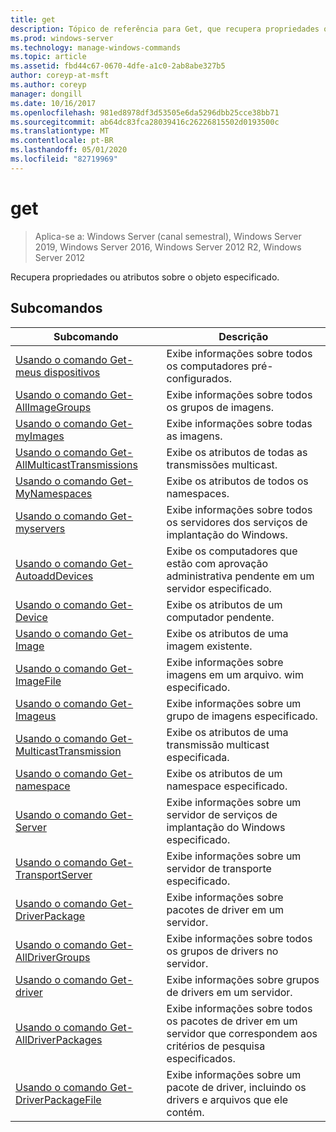 ```yaml
---
title: get
description: Tópico de referência para Get, que recupera propriedades ou atributos sobre o objeto especificado.
ms.prod: windows-server
ms.technology: manage-windows-commands
ms.topic: article
ms.assetid: fbd44c67-0670-4dfe-a1c0-2ab8abe327b5
author: coreyp-at-msft
ms.author: coreyp
manager: dongill
ms.date: 10/16/2017
ms.openlocfilehash: 981ed8978df3d53505e6da5296dbb25cce38bb71
ms.sourcegitcommit: ab64dc83fca28039416c26226815502d0193500c
ms.translationtype: MT
ms.contentlocale: pt-BR
ms.lasthandoff: 05/01/2020
ms.locfileid: "82719969"
---
```

# <a name="get"></a>get

> Aplica-se a: Windows Server (canal semestral), Windows Server 2019, Windows Server 2016, Windows Server 2012 R2, Windows Server 2012

Recupera propriedades ou atributos sobre o objeto especificado.

## <a name="subcommands"></a>Subcomandos
|Subcomando|Descrição|
|-------|--------|
|[Usando o comando Get-meus dispositivos](using-the-get-alldevices-command.md)|Exibe informações sobre todos os computadores pré-configurados.|
|[Usando o comando Get-AllImageGroups](using-the-get-allimagegroups-command.md)|Exibe informações sobre todos os grupos de imagens.|
|[Usando o comando Get-myImages](using-the-get-allimages-command.md)|Exibe informações sobre todas as imagens.|
|[Usando o comando Get-AllMulticastTransmissions](using-the-get-allmulticasttransmissions-command.md)|Exibe os atributos de todas as transmissões multicast.|
|[Usando o comando Get-MyNamespaces](using-the-get-allnamespaces-command.md)|Exibe os atributos de todos os namespaces.|
|[Usando o comando Get-myservers](using-the-get-allservers-command.md)|Exibe informações sobre todos os servidores dos serviços de implantação do Windows.|
|[Usando o comando Get-AutoaddDevices](using-the-get-autoadddevices-command.md)|Exibe os computadores que estão com aprovação administrativa pendente em um servidor especificado.|
|[Usando o comando Get-Device](using-the-get-device-command.md)|Exibe os atributos de um computador pendente.|
|[Usando o comando Get-Image](using-the-get-image-command.md)|Exibe os atributos de uma imagem existente.|
|[Usando o comando Get-ImageFile](using-the-get-imagefile-command.md)|Exibe informações sobre imagens em um arquivo. wim especificado.|
|[Usando o comando Get-Imageus](using-the-get-imagegroup-command.md)|Exibe informações sobre um grupo de imagens especificado.|
|[Usando o comando Get-MulticastTransmission](using-the-get-multicasttransmission-command.md)|Exibe os atributos de uma transmissão multicast especificada.|
|[Usando o comando Get-namespace](using-the-get-namespace-command.md)|Exibe os atributos de um namespace especificado.|
|[Usando o comando Get-Server](using-the-get-server-command.md)|Exibe informações sobre um servidor de serviços de implantação do Windows especificado.|
|[Usando o comando Get-TransportServer](using-the-get-transportserver-command.md)|Exibe informações sobre um servidor de transporte especificado.|
|[Usando o comando Get-DriverPackage](using-the-get-driverpackage-command.md)|Exibe informações sobre pacotes de driver em um servidor.|
|[Usando o comando Get-AllDriverGroups](using-the-get-alldrivergroups-command.md)|Exibe informações sobre todos os grupos de drivers no servidor.|
|[Usando o comando Get-driver](using-the-get-drivergroup-command.md)|Exibe informações sobre grupos de drivers em um servidor.|
|[Usando o comando Get-AllDriverPackages](using-the-get-alldriverpackages-command.md)|Exibe informações sobre todos os pacotes de driver em um servidor que correspondem aos critérios de pesquisa especificados.|
|[Usando o comando Get-DriverPackageFile](using-the-get-driverpackagefile-command.md)|Exibe informações sobre um pacote de driver, incluindo os drivers e arquivos que ele contém.|
